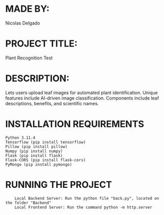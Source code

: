 # MADE BY: 
Nicolas Delgado

# PROJECT TITLE: 
Plant Recognition Test

# DESCRIPTION: 
Lets users upload leaf images for automated plant identification. Unique features include AI-driven image classification. Components include leaf descriptions, benefits, and scientific names.

# INSTALLATION REQUIREMENTS
    Python 3.11.4
    Tensorflow (pip install tensorflow)
    Pillow (pip install pillow)
    Numpy (pip install numpy)
    Flask (pip install flask)
    Flask-CORS (pip install flask-cors)
    PyMongo (pip install pymongo)

# RUNNING THE PROJECT
        Local Backend Server: Run the python file "back.py", located on the folder "Backend"
        Local Frontend Server: Run the command python -m http.server